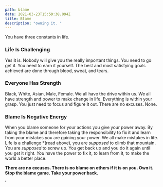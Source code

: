 ```yaml
---
path: blame
date: 2021-03-23T15:59:38.094Z
title: Blame
description: "owning it. "
---
```

You have three constants in life.

### Life Is Challenging

Yes it is. Nobody will give you the really important things. You need to go get it. You need to earn it yourself.  The best and most satisfying goals achieved are done through blood, sweat, and tears. 

### Everyone Has Strength

Black, White, Asian, Male, Female. We all have the drive within us. We all have strength and power to make change in life. Everything is within your grasp.  You just need to focus and figure it out.  There are no excuses. None. 

### Blame Is Negative Energy

When you blame someone for your actions you give your power away. By taking the blame and therefore taking the responsibility to fix it and learn from your mistakes you are gaining your power.  We all make mistakes in life.  Life is a challenge *(read above), you are *supposed* to climb that mountain. You are *supposed* to screw up. You get back up and you do it again until you get it right. *You* have the power to fix it, to learn from it, to make the world a better place.  

**There are no excuses. There is no blame on others if it is on you.  Own it.  Stop the blame game. Take your power back.** 

'